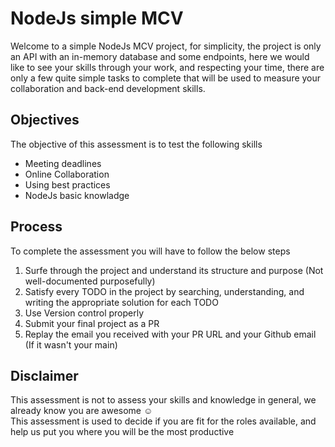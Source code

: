 # NodeJs simple MCV

Welcome to a simple NodeJs MCV project, for simplicity, the project is only an API with an in-memory database and some endpoints, here we would like to see your skills through your work, and respecting your time, there are only a few quite simple tasks to complete that will be used to measure your collaboration and back-end development skills.

## Objectives

The objective of this assessment is to test the following skills

+ Meeting deadlines
+ Online Collaboration
+ Using best practices
+ NodeJs basic knowladge


## Process

To complete the assessment you will have to follow the below steps

1. Surfe through the project and understand its structure and purpose (Not well-documented purposefully)
2. Satisfy every TODO in the project by searching, understanding, and writing the appropriate solution for each TODO
3. Use Version control properly
4. Submit your final project as a PR
5. Replay the email you received with your PR URL and your Github email (If it wasn't your main)

## Disclaimer

This assessment is not to assess your skills and knowledge in general, we already know you are awesome ☺   
This assessment is used to decide if you are fit for the roles available, and help us put you where you will be the most productive

